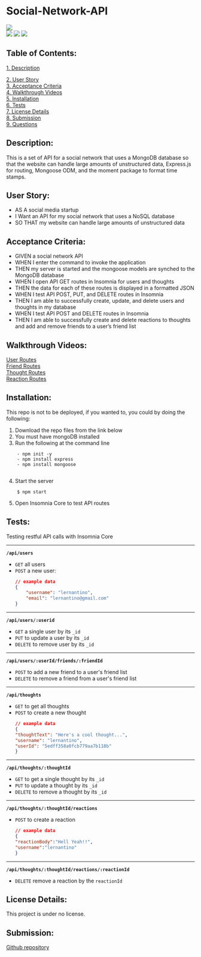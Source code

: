 # Social-Network-API

![](https://img.shields.io/badge/Created%20by-Vincent%20Shepard-Green?style=for-the-badge)  
![](https://img.shields.io/badge/Database-MongoDB-yellow?style=flat-square&logo=mongoDB)  ![](https://img.shields.io/badge/npm%20package-express-orange?style=flat-square&logo=npm) ![](https://img.shields.io/badge/npm%20package-mongoose-cyan?style=flat-square&logo=npm) 
 ## Table of Contents:  
[1. Description](#Description)

[2. User Story](#User-Story)  
[3. Acceptance Criteria](#Acceptance-Criteria)  
[4. Walkthrough Videos](#Walkthrough-Videos)  
[5. Installation](#Installation)  
[6. Tests](#Tests)  
[7. License Details](#License-Details)  
[8. Submission](#Submission)   
[9. Questions](#Questions)  
## Description:
This is a set of API for a social network that uses a MongoDB database so that the website can handle large amounts of unstructured data, Express.js for routing, Mongoose ODM, and the moment package to format time stamps.

## User Story:
- AS A social media startup
- I Want an API for my social network that uses a NoSQL database
- SO THAT my website can handle large amounts of unstructured data 
## Acceptance Criteria:

- GIVEN a social network API
- WHEN I enter the command to invoke the application
- THEN my server is started and the mongoose models are synched to the MongoDB database
- WHEN I open API GET routes in Insomnia for users and thoughts
- THEN the data for each of these routes is displayed in a formatted JSON
- WHEN I test API POST, PUT, and DELETE routes in Insomnia
- THEN I am able to successfully create, update, and delete users and thoughts in my database
- WHEN I test API POST and DELETE routes in Insomnia
- THEN I am able to successfully create and delete reactions to thoughts and add and remove friends to a user’s friend list

## Walkthrough Videos:
[User Routes](https://drive.google.com/file/d/1xFxkQ3yB6gZjSOIgwHlV5bpvLmOGG0ZZ/view)  
[Friend Routes](https://drive.google.com/file/d/1Or_MC1uYT2-UChfaRGJknkQRBNcKmcmZ/view)  
[Thought Routes](https://drive.google.com/file/d/1w-S9a1efc0-F1TJ2E23MD0vSi6HrO44S/view)  
[Reaction Routes](https://drive.google.com/file/d/1NtgnCt_NAdHwiWlO6RjSQ959Us-9n00T/view)  

## Installation:
This repo is not to be deployed, if you wanted to, you could by doing the following:  
1. Download the repo files from the link below
2. You must have mongoDB installed
3. Run the following at the command line
```
    - npm init -y
    - npm install express
    - npm install mongoose
    
```
4. Start the server
```
    $ npm start
```
5. Open Insomnia Core to test API routes

## Tests:  

Testing restful API calls with Insomnia Core  

---
**`/api/users`**
* `GET` all users
* `POST` a new user:
    ```json
    // example data
    {
        "username": "lernantino",
        "email": "lernantino@gmail.com"
    }
    ```
---
**`/api/users/:userid`**
* `GET` a single user by its `_id` 
* `PUT` to update a user by its `_id`
* `DELETE` to remove user by its `_id`
---
**`/api/users/:userId/friends/:friendId`**
* `POST` to add a new friend to a user's friend list
* `DELETE` to remove a friend from a user's friend list
---
**`/api/thoughts`** 
* `GET` to get all thoughts
* `POST` to create a new thought
    ```json
    // example data
    {
    "thoughtText": "Here's a cool thought...",
    "username": "lernantino",
    "userId": "5edff358a0fcb779aa7b118b"
    }
    ```
---
**`/api/thoughts/:thoughtId`**
* `GET` to get a single thought by its `_id`
* `PUT` to update a thought by its `_id`
* `DELETE` to remove a thought by its `_id`
---

**`/api/thoughts/:thoughtId/reactions`**

* `POST` to create a reaction 
    ```json
    // example data
    {
    "reactionBody":"Hell Yeah!!",
    "username":"lernantino"
    }
    ```
---
**`/api/thoughts/:thoughtId/reactions/:reactionId`**
* `DELETE` remove a reaction by the `reactionId` 

## License Details: 
 This project is under no license.  

## Submission:
 [Github repository](https://github.com/Vshepard879/Social-Network-API)